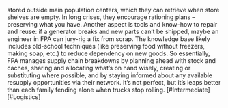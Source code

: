 stored outside main population centers, which they can retrieve when store shelves are empty. In long crises, they encourage rationing plans – preserving what you have. Another aspect is tools and know-how to repair and reuse: if a generator breaks and new parts can’t be shipped, maybe an engineer in FPA can jury-rig a fix from scrap. The knowledge base likely includes old-school techniques (like preserving food without freezers, making soap, etc.) to reduce dependency on new goods. So essentially, FPA manages supply chain breakdowns by planning ahead with stock and caches, sharing and allocating what’s on hand wisely, creating or substituting where possible, and by staying informed about any available resupply opportunities via their network. It’s not perfect, but it’s leaps better than each family fending alone when trucks stop rolling. [#Intermediate] [#Logistics]